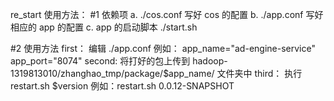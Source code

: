 re_start 使用方法：
#1 依赖项
a. ./cos.conf 写好 cos 的配置
b. ./app.conf 写好相应的 app 的配置
c. app 的启动脚本 ./start.sh



#2 使用方法
first：
编辑 ./app.conf
例如：
app_name="ad-engine-service"
app_port="8074"
second:
将打好的包上传到 hadoop-1319813010/zhanghao_tmp/package/$app_name/ 文件夹中
third：
执行 restart.sh $version
例如：restart.sh 0.0.12-SNAPSHOT